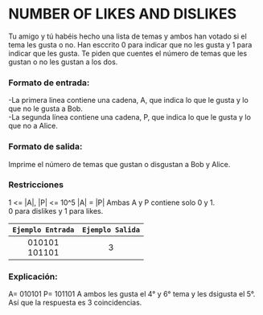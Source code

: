 # NUMBER OF LIKES AND DISLIKES

Tu amigo y tú habéis hecho una lista de temas y ambos han votado si el tema les
gusta o no. Han esccrito 0 para indicar que no les gusta y 1 para indicar que les
gusta. Te piden que cuentes el número de temas que les gustan o no les gustan a
los dos.

### Formato de entrada:
-La primera linea contiene una cadena, A, que indica lo que le gusta y
lo que no le gusta a Bob.  
-La segunda línea contiene una cadena, P, que indica lo que le gusta y 
lo que no a Alice.

###  Formato de salida:
Imprime el número de temas que gustan o disgustan a Bob y Alice.

### Restricciones
1 <= |A|, |P| <= 10^5
|A| = |P|
Ambas A y P contiene solo 0 y 1.  
0 para dislikes y 1 para likes.   

| `Ejemplo Entrada` | `Ejemplo Salida` |
|:-----------------:|:----------------:|
| 010101<br/>101101 |        3         |




### Explicación:
A= 010101
P= 101101
A ambos les gusta el 4° y 6° tema y les dsigusta el 5°.
Así que la respuesta es 3 coincidencias.
